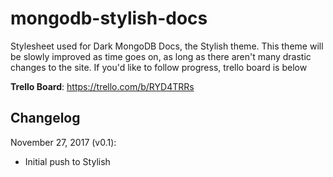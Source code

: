 # mongodb-stylish-docs
Stylesheet used for Dark MongoDB Docs, the Stylish theme. This theme will be slowly improved as time goes on, as long as there aren't many drastic changes to the site. If you'd like to follow progress, trello board is below

**Trello Board**: https://trello.com/b/RYD4TRRs

## Changelog

November 27, 2017 (v0.1): 
  - Initial push to Stylish
